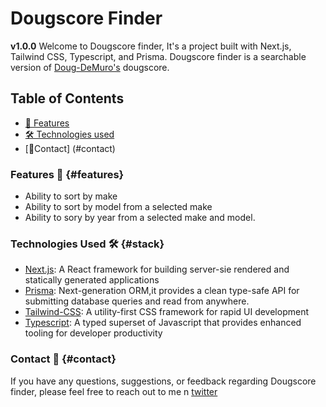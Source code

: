 # Dougscore Finder

**v1.0.0**
Welcome to Dougscore finder, It's a project built with Next.js, Tailwind CSS, Typescript, and Prisma.
Dougscore finder is a searchable version of [Doug-DeMuro's]() dougscore.

## Table of Contents

- [🚀 Features](#features)
- [🛠️ Technologies used](#stack)
- [📧Contact] (#contact)

### Features 🚀 {#features}

- Ability to sort by make
- Ability to sort by model from a selected make
- Ability to sory by year from a selected make and model.

### Technologies Used 🛠️ {#stack}

- [Next.js](https://nextjs.org/): A React framework for building server-sie rendered and statically generated applications
- [Prisma](https://www.prisma.io/): Next-generation ORM,it provides a clean type-safe API for submitting database queries and read from anywhere.
- [Tailwind-CSS](https://tailwindcss.com/): A utility-first CSS framework for rapid UI development
- [Typescript](https://www.typescriptlang.org/): A typed superset of Javascript that provides enhanced tooling for developer productivity

### Contact 📧 {#contact}

If you have any questions, suggestions, or feedback regarding Dougscore finder, please feel free to reach out to me n [twitter](https://twitter.com/devodii_)
